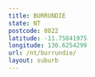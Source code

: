 ```yaml
---
title: BURRUNDIE
state: NT
postcode: 0822
latitude: -11.75841975
longitude: 130.6254299
url: /nt/burrundie/
layout: suburb
---
```

